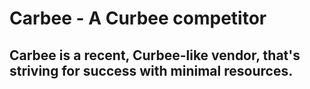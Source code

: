 # Carbee - A Curbee competitor


## Carbee is a recent,  Curbee-like vendor, that's striving for success with minimal resources.
